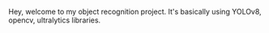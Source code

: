 Hey, welcome to my object recognition project. It's basically using YOLOv8, opencv, ultralytics libraries.
